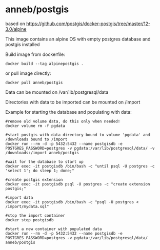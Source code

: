 # anneb/postgis

based on https://github.com/postgis/docker-postgis/tree/master/12-3.0/alpine

This image contains an alpine OS with empty postgres database and postgis installed

Build image from dockerfile:
```
docker build --tag alpinepostgis .
```
or pull image directly:
```
docker pull anneb/postgis
```

Data can be mounted on /var/lib/postgresql/data

Directories with data to be imported can be mounted on /import

Example for starting the database and populating with data:
```
#remove old volume data, do this only when needed!
docker volume rm -f pgdata

#start postgis with data directory bound to volume 'pgdata' and /downloads bound to /import
docker run --rm -d -p 5432:5432 --name postgisdb -e POSTGRES_PASSWORD=postgres -v pgdata:/var/lib/postgresql/data/ -v /downloads:/import anneb/postgis

#wait for the database to start up
docker exec -it postgisdb /bin/bash -c "until psql -U postgres -c 'select 1'; do sleep 1; done;"

#create postgis extension
docker exec -it postgisdb psql -U postgres -c "create extension postgis;"

#import data
docker exec -it postgisdb /bin/bash -c "psql -U postgres < /import/mydata.sql"

#stop the import container
docker stop postgisdb

#start a new container with populated data
docker run --rm -d -p 5432:5432 --name postgisdb -e POSTGRES_PASSWORD=postgres -v pgdata:/var/lib/postgresql/data/ anneb/postgis

```



